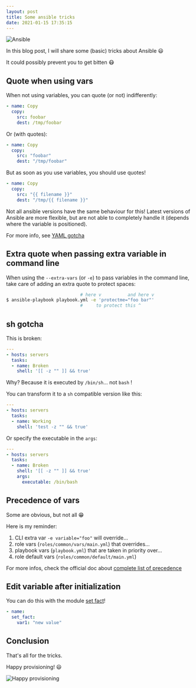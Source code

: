 ```yaml
---
layout: post
title: Some ansible tricks
date: 2021-01-15 17:35:15
---
```


![Ansible](images/d1m8edn571qzdthwchxj.png)

In this blog post, I will share some (basic) tricks about Ansible :smiley:

It could possibly prevent you to get bitten :mask:

## Quote when using vars
When not using variables, you can quote (or not) indifferently:
```yaml
- name: Copy
  copy:
    src: foobar
    dest: /tmp/foobar
```

Or (with quotes):
```yaml
- name: Copy
  copy:
    src: "foobar"
    dest: "/tmp/foobar"
```

But as soon as you use variables, you should use quotes!
```yaml
- name: Copy
  copy:
    src: "{{ filename }}"
    dest: "/tmp/{{ filename }}"
```

Not all ansible versions have the same behaviour for this! Latest versions of Ansible are more flexible, but are not able to completely handle it (depends where the variable is positioned).

For more info, see [YAML gotcha](https://docs.ansible.com/ansible/latest/user_guide/playbooks_variables.html#when-to-quote-variables-a-yaml-gotcha)

## Extra quote when passing extra variable in command line
When using the `--extra-vars` (or `-e`) to pass variables in the command line, take care of adding an extra quote to protect spaces:
```bash
                            # here v          and here v
$ ansible-playbook playbook.yml -e 'protectme="foo bar"'
                            #     to protect this ^
```

## sh gotcha
This is broken:
```yaml
---
- hosts: servers
  tasks:
  - name: Broken
    shell: '[[ -z "" ]] && true'
```
Why? Because it is executed by `/bin/sh`... not `bash` !

You can transform it to a `sh` compatible version like this:
```yaml
---
- hosts: servers
  tasks:
  - name: Working
    shell: 'test -z "" && true'
```

Or specify the executable in the `args`:
```yaml
---
- hosts: servers
  tasks:
  - name: Broken
    shell: '[[ -z "" ]] && true'
    args:
      executable: /bin/bash
```

## Precedence of vars
Some are obvious, but not all :grin:

Here is my reminder:
1. CLI extra var `-e variable="foo"` will override...
2. role vars (`roles/common/vars/main.yml`) that overrides...
3. playbook vars (`playbook.yml`) that are taken in priority over...
4. role default vars (`roles/common/default/main.yml`)

For more infos, check the official doc about [complete list of precedence](https://docs.ansible.com/ansible/latest/user_guide/playbooks_variables.html#ansible-variable-precedence)

## Edit variable after initialization

You can do this with the module [set fact](https://docs.ansible.com/ansible/latest/collections/ansible/builtin/set_fact_module.html#ansible-collections-ansible-builtin-set-fact-module)!
```yaml
- name:
  set_fact:
    var1: "new value"
```

## Conclusion
That's all for the tricks.

Happy provisioning! :smiley:

![Happy provisioning](images/zat57oucm3twctukfnlr.jpeg)
